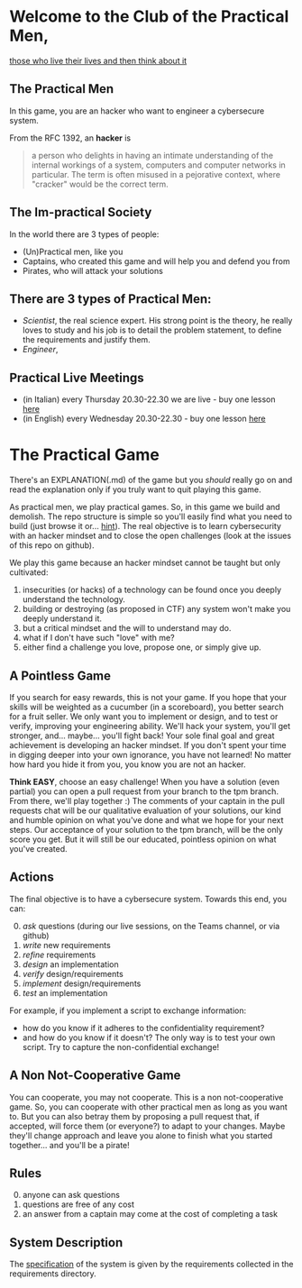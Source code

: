 # Welcome to the Club of the Practical Men,
[those who live their lives and then think about it](https://www.knowledgezero.com/finding-cybersecure)

## The Practical Men
In this game, you are an hacker who want to engineer a cybersecure system.

From the RFC 1392, an **hacker** is 
>a person who delights in having an intimate understanding of the
>internal workings of a system, computers and computer networks in
>particular.  The term is often misused in a pejorative context,
>where "cracker" would be the correct term.

## The Im-practical Society
In the world there are 3 types of people: 
* (Un)Practical men, like you
* Captains, who created this game and will help you and defend you from
* Pirates, who will attack your solutions

## There are 3 types of Practical Men:
* *Scientist*, the real science expert. His strong point is the theory, he really loves to study and his job is to detail the problem statement, to define the requirements and justify them.
* *Engineer*, 

## Practical Live Meetings
* (in Italian) every Thursday 20.30-22.30 we are live - buy one lesson [here](https://www.thepracticalmen.com)
* (in English) every Wednesday 20.30-22.30 - buy one lesson [here](https://www.thepracticalmen.com)

# The Practical Game
There's an EXPLANATION(.md) of the game but you *should* really go on and read
the explanation only if you truly want to quit playing this game.

As practical men, we play practical games. So, in this game we build and
demolish.  The repo structure is simple so you'll easily find what you need to
build (just browse it or... [hint](./methodology-activity-UML.png)).  The real objective is to learn cybersecurity with an
hacker mindset and to close the open challenges (look at the issues of this
repo on github).

We play this game because an hacker mindset cannot be taught but only cultivated:
1. insecurities (or hacks) of a technology can be found once you deeply understand the technology.
2. building or destroying (as proposed in CTF) any system won't make you deeply understand it.
3. but a critical mindset and the will to understand may do.
3. what if I don't have such "love" with me?
4. either find a challenge you love, propose one, or simply give up.

## A Pointless Game
If you search for easy rewards, this is not your game.  If you hope that your
skills will be weighted as a cucumber (in a scoreboard), you better search for
a fruit seller.  We only want you to implement or design, and to test or
verify, improving your engineering ability. We'll hack your system, you'll get
stronger, and... maybe... you'll fight back!  Your sole final goal and great
achievement is developing an hacker mindset.  If you don't spent your time in
digging deeper into your own ignorance, you have not learned! No matter how
hard you hide it from you, you know you are not an hacker.  

**Think EASY**, choose an easy challenge! When you have a solution (even
partial) you can open a pull request from your branch to the tpm branch. From
there, we'll play together :) The comments of your captain in the pull requests
chat will be our qualitative evaluation of your solutions, our kind and humble
opinion on what you've done and what we hope for your next steps. Our
acceptance of your solution to the tpm branch, will be the only score you get.
But it will still be our educated, pointless opinion on what you've created. 

## Actions
The final objective is to have a cybersecure system.
Towards this end, you can:

0. *ask* questions (during our live sessions, on the Teams channel, or via github)
1. *write* new requirements 
2. *refine* requirements
3. *design* an implementation
4. *verify* design/requirements
5. *implement* design/requirements 
6. *test* an implementation

For example, if you implement a script to exchange information:
* how do you know if it adheres to the confidentiality requirement?
* and how do you know if it doesn't?
The only way is to test your own script. Try to capture the non-confidential exchange!

## A Non Not-Cooperative Game
You can cooperate, you may not cooperate. This is a non not-cooperative game.
So, you can cooperate with other practical men as long as
you want to. But you can also betray them by proposing a pull request 
that, if accepted, will force them (or everyone?) to adapt to your changes.
Maybe they'll change approach and leave you alone to finish what 
you started together... and you'll be a pirate!

## Rules
0. anyone can ask questions 
1. questions are free of any cost
2. an answer from a captain may come at the cost of completing a task

## System Description
The [specification](https://en.wikipedia.org/wiki/Specification_(technical_standard))
of the system is given by the requirements collected in the requirements
directory.








<!--

# Welcome to the Club of the Practical Men,
[those who live their lives and then think about it](https://www.knowledgezero.com/finding-cybersecure)

## The Practical Men
In this game, you are an hacker who want to engineer a cybersecure system.

From the RFC 1392, an **hacker** is 
>a person who delights in having an intimate understanding of the
>internal workings of a system, computers and computer networks in
>particular.  The term is often misused in a pejorative context,
>where "cracker" would be the correct term.

## The Im-practical Society
In the world there are 3 types of people, 
* Practical men, like you, who follow the [clone, branch & pull request workflow](https://guides.github.com/introduction/flow/)).
* Captains, who created this game and will help you and defend you from
* Pirates, who will attack your solutions

## Practical Live Meetings
* (in Italian) every Thursday 20.30-22.30 we are live - buy one lesson [here](https://www.thepracticalmen.com)
* (in English) every Wednesday 20.30-22.30 - buy one lesson [here](https://www.thepracticalmen.com)

# The Practical Game
There's an EXPLANATION(.md) of the game but you *should* really go on and read
the explanation only if you truly want to quit playing this game.

As practical men, we play practical games. So, in this game we build and
demolish.  The repo structure is simple so you'll easily find what you need to
build (just browse it or... [hint](./methodology-activity-UML.png)).  The real objective is to learn cybersecurity with an
hacker mindset and to close the open challenges (look at the issues of this
repo on github).

We play this game because an hacker mindset cannot be taught but only cultivated:
1. insecurities (or hacks) of a technology can be found once you deeply understand the technology.
2. building or destroying (as proposed in CTF) any system won't make you deeply understand it.
3. but a critical mindset and the will to understand may do.
3. what if I don't have such "love" with me?
4. either find a challenge you love, propose one, or simply give up.

## A Pointless Game
If you search for easy rewards, this is not your game.  If you hope that your
skills will be weighted as a cucumber (in a scoreboard), you better search for
a fruit seller.  We only want you to implement or design, and to test or
verify, improving your engineering ability. We'll hack your system, you'll get
stronger, and... maybe... you'll fight back!  Your sole final goal and great
achievement is developing an hacker mindset.  If you don't spent your time in
digging deeper into your own ignorance, you have not learned! No matter how
hard you hide it from you, you know you are not an hacker.  

**Think EASY**, choose an easy challenge! When you have a solution (even
partial) you can open a pull request from your branch to the tpm branch. From
there, we'll play together :) The comments of your captain in the pull requests
chat will be our qualitative evaluation of your solutions, our kind and humble
opinion on what you've done and what we hope for your next steps. Our
acceptance of your solution to the tpm branch, will be the only score you get.
But it will still be our educated, pointless opinion on what you've created. 

## Actions
The final objective is to have a cybersecure system.
Towards this end, you can:

0. *ask* questions (during our live sessions, on the Teams channel, or via github)
1. *write* new requirements 
2. *refine* requirements
3. *design* an implementation
4. *verify* design/requirements
5. *implement* design/requirements 
6. *test* an implementation

For example, if you implement a script to exchange information:
* how do you know if it adheres to the confidentiality requirement?
* and how do you know if it doesn't?
The only way is to test your own script. Try to capture the non-confidential exchange!

## A Non Not-Cooperative Game
You can cooperate, you may not cooperate. This is a non not-cooperative game.
So, you can cooperate with other practical men as long as
you want to. But you can also betray them by proposing a pull request 
that, if accepted, will force them (or everyone?) to adapt to your changes.
Maybe they'll change approach and leave you alone to finish what 
you started together... and you'll be a pirate!

## Rules
0. anyone can ask questions 
1. questions are free of any cost
2. an answer from a captain may come at the cost of completing a task

## System Description
The [specification](https://en.wikipedia.org/wiki/Specification_(technical_standard))
of the system is given by the requirements collected in the requirements
directory.

-->
